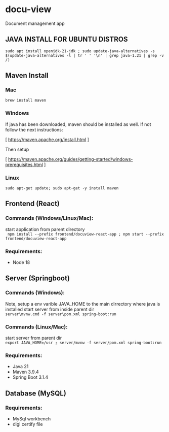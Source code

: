 # docu-view

Document management app

## JAVA INSTALL FOR UBUNTU DISTROS

``` sudo apt install openjdk-21-jdk ; sudo update-java-alternatives -s $(update-java-alternatives -l | tr ' ' '\n' | grep java-1.21 | grep -v /) ```

## Maven Install

### Mac

```brew install maven```

### Windows

If java has been downloaded, maven should be installed as well. If not follow the next instructions:

[ https://maven.apache.org/install.html ]

Then setup

[ https://maven.apache.org/guides/getting-started/windows-prerequisites.html ]

### Linux

``` sudo apt-get update; sudo apt-get -y install maven ```

## Frontend (React)

### Commands (Windows/Linux/Mac):
start application from parent directory \
``` npm install --prefix frontend/docuview-react-app ; npm start --prefix frontend/docuview-react-app```

### Requirements:

* Node 18

## Server (Springboot)

### Commands (Windows):
Note, setup a env varible JAVA_HOME to the main dirrectory where java is installed
start server from inside parent dir \
``` server\mvnw.cmd -f server\pom.xml spring-boot:run ```
### Commands (Linux/Mac):

start server from parent dir \
``` export JAVA_HOME=/usr ; server/mvnw -f server/pom.xml spring-boot:run ```

### Requirements:

* Java 21
* Maven 3.9.4
* Spring Boot 3.1.4

## Database (MySQL)

### Requirements:

* MySql workbench
* digi certify file
